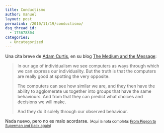 ```yaml
---
title: Conductismo
author: manuel
layout: post
permalink: /2010/11/19/conductismo/
dsq_thread_id:
  - 175678804
categories:
  - Uncategorized
---
```

Una cita breve de [Adam Curtis][1], en su blog [The Medium and the Message][2]:

> In our age of individualism we see computers as ways through which we can express our individuality. But the truth is that the computers are really good at spotting the very opposite.
> 
> The computers can see how similar we are, and they then have the ability to agglomerate us together into groups that have the same behaviours. And from that they can predict what choices and decisions we will make.
> 
> And they do it solely through our observed behaviour.

Nada nuevo, pero no es malo acordarse.
<small>(Aquí la nota completa: <a href="http://www.bbc.co.uk/blogs/adamcurtis/2010/11/post_1.html">From Pigeon to Superman and back again</a>)</small>

 [1]: http://en.wikipedia.org/wiki/Adam_Curtis
 [2]: http://www.bbc.co.uk/blogs/adamcurtis